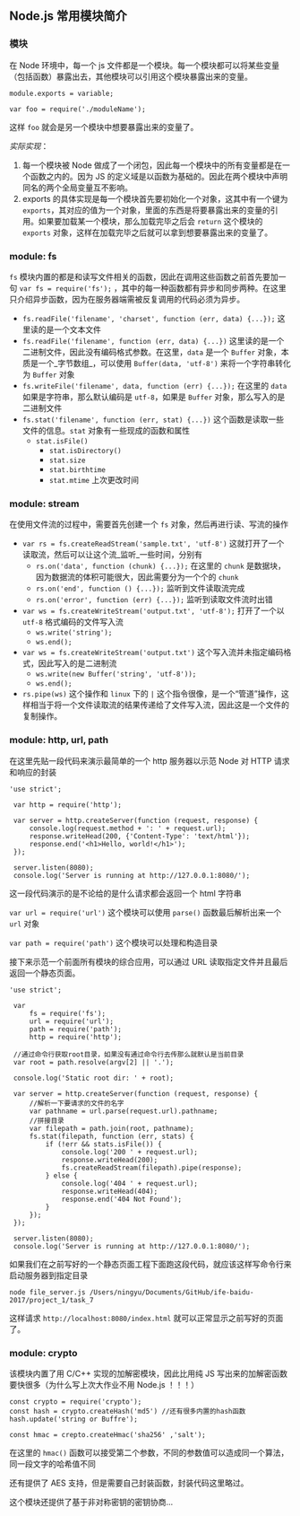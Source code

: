 ## Node.js 常用模块简介

### 模块

在 Node 环境中，每一个 js 文件都是一个模块。每一个模块都可以将某些变量（包括函数）暴露出去，其他模块可以引用这个模块暴露出来的变量。

	module.exports = variable;

	var foo = require('./moduleName');

这样 `foo` 就会是另一个模块中想要暴露出来的变量了。

_实际实现_：
1. 每一个模块被 Node 做成了一个闭包，因此每一个模块中的所有变量都是在一个函数之内的。因为 JS 的定义域是以函数为基础的。因此在两个模块中声明同名的两个全局变量互不影响。
2. exports 的具体实现是每一个模块首先要初始化一个对象，这其中有一个键为 `exports`，其对应的值为一个对象，里面的东西是将要暴露出来的变量的引用。如果要加载某一个模块，那么加载完毕之后会 `return` 这个模块的 `exports` 对象，这样在加载完毕之后就可以拿到想要暴露出来的变量了。

### module: fs

`fs` 模块内置的都是和读写文件相关的函数，因此在调用这些函数之前首先要加一句 `var fs = require('fs');` ，其中的每一种函数都有异步和同步两种。在这里只介绍异步函数，因为在服务器端需被反复调用的代码必须为异步。

- `fs.readFile('filename', 'charset', function (err, data) {...});` 这里读的是一个文本文件
- `fs.readFile('filename', function (err, data) {...})` 这里读的是一个二进制文件，因此没有编码格式参数。在这里，`data` 是一个 `Buffer` 对象，本质是一个_字节数组_，可以使用 `Buffer(data, 'utf-8')` 来将一个字符串转化为 `Buffer` 对象
- `fs.writeFile('filename', data, function (err) {...});` 在这里的 `data` 如果是字符串，那么默认编码是 `utf-8`，如果是 `Buffer` 对象，那么写入的是二进制文件
- `fs.stat('filename', function (err, stat) {...})` 这个函数是读取一些文件的信息。`stat` 对象有一些现成的函数和属性
	- `stat.isFile()`
		- `stat.isDirectory()`
		- `stat.size`
		- `stat.birthtime`
		- `stat.mtime` 上次更改时间

### module: stream

在使用文件流的过程中，需要首先创建一个 `fs` 对象，然后再进行读、写流的操作

- `var rs = fs.createReadStream('sample.txt', 'utf-8')` 这就打开了一个读取流，然后可以让这个流_监听_一些时间，分别有
	- `rs.on('data', function (chunk) {...});` 在这里的 `chunk` 是数据块，因为数据流的体积可能很大，因此需要分为一个个的 `chunk` 
	- `rs.on('end', function () {...});` 监听到文件读取流完成
	- `rs.on('error', function (err) {...});` 监听到读取文件流时出错
- `var ws = fs.createWriteStream('output.txt', 'utf-8');` 打开了一个以 `utf-8` 格式编码的文件写入流
	- `ws.write('string');`
	- `ws.end();`
- `var ws = fs.createWriteStream('output.txt')` 这个写入流并未指定编码格式，因此写入的是二进制流
	- `ws.write(new Buffer('string', 'utf-8'));`
	- `ws.end();`
- `rs.pipe(ws)` 这个操作和 `linux` 下的 `|` 这个指令很像，是一个“管道”操作，这样相当于将一个文件读取流的结果传递给了文件写入流，因此这是一个文件的复制操作。

### module: http, url, path

在这里先贴一段代码来演示最简单的一个 http 服务器以示范 Node 对 HTTP 请求和响应的封装

	'use strict';
	 
	 var http = require('http');
	 
	 var server = http.createServer(function (request, response) {
		 console.log(request.method + ': ' + request.url);
		 response.writeHead(200, {'Content-Type': 'text/html'});
		 response.end('<h1>Hello, world!</h1>');
	 });
	 
	 server.listen(8080);
	 console.log('Server is running at http://127.0.0.1:8080/');

这一段代码演示的是不论给的是什么请求都会返回一个 html 字符串

`var url = require('url')` 这个模块可以使用 `parse()` 函数最后解析出来一个 `url` 对象

`var path = require('path')` 这个模块可以处理和构造目录

接下来示范一个前面所有模块的综合应用，可以通过 URL 读取指定文件并且最后返回一个静态页面。

	'use strict';
	 
	 var
		 fs = require('fs');
		 url = require('url');
		 path = require('path');
		 http = require('http');
	 
	 //通过命令行获取root目录，如果没有通过命令行去传那么就默认是当前目录
	 var root = path.resolve(argv[2] || '.');
	 
	 console.log('Static root dir: ' + root);
	 
	 var server = http.createServer(function (request, response) {
		 //解析一下要请求的文件的名字
		 var pathname = url.parse(request.url).pathname;
		 //拼接目录
		 var filepath = path.join(root, pathname);
		 fs.stat(filepath, function (err, stats) {
			 if (!err && stats.isFile()) {
				 console.log('200 ' + request.url);
				 response.writeHead(200);
				 fs.createReadStream(filepath).pipe(response);
			 } else {
				 console.log('404 ' + request.url);
				 response.writeHead(404);
				 response.end('404 Not Found');
			 }
		 });
	 });
	 
	 server.listen(8080);
	 console.log('Server is running at http://127.0.0.1:8080/');

如果我们在之前写好的一个静态页面工程下面跑这段代码，就应该这样写命令行来启动服务器到指定目录

`node file_server.js /Users/ningyu/Documents/GitHub/ife-baidu-2017/project_1/task_7`

这样请求 `http://localhost:8080/index.html` 就可以正常显示之前写好的页面了。

### module: crypto

该模块内置了用 C/C++ 实现的加解密模块，因此比用纯 JS 写出来的加解密函数要快很多（为什么写上次大作业不用 Node.js ！！！）

	const crypto = require('crypto');
	const hash = crypto.createHash('md5') //还有很多内置的hash函数
	hash.update('string or Buffre');

	const hmac = crepto.createHmac('sha256' ,'salt');

在这里的 `hmac()` 函数可以接受第二个参数，不同的参数值可以造成同一个算法，同一段文字的哈希值不同

还有提供了 AES 支持，但是需要自己封装函数，封装代码这里略过。

这个模块还提供了基于非对称密钥的密钥协商…


